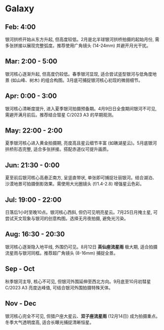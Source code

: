 # Galaxy

## Feb: 4:00

银河拱桥开始从东方升起, 但高度较低。2月是北半球银河拱桥拍摄的起始月份, 需多张拼接以展现完整弧度。推荐使用广角镜头 (14-24mm) 并避开月光干扰。

## Mar: 2:00 - 5:00
银河核心逐渐升起, 但高度仍较低。春季银河显现, 适合尝试竖型银河与低角度地景 (如山峰、树木) 的组合构图。3月底可捕捉银河核心初现的微弱细节。 

## Apr: 0:00 - 3:00
银河核心清晰度提升, 进入夏季银河拍摄预备期。4月9日日全食期间银河不可见, 需避开满月前后。推荐结合彗星 C/2023 A3 的早期观测。

## May: 22:00 - 2:00
夏季银河核心进入黄金拍摄期, 亮度高且星云细节丰富 (如礁湖星云)。5月底银河拱桥形态完整, 适合多张拼接。搭配赤道仪可提升画质。

## Jun: 21:30 - 0:00
夏至前后银河核心高悬正南方, 呈竖直带状, 单张即可捕捉壮丽银河。结合湖泊、沙漠地景可拍摄倒影效果。需使用大光圈镜头 (f/1.4-2.8) 增强星云色彩。

## Jul: 19:00 - 22:00
日落后1小时至晚10点。银河核心西斜, 但仍可见明亮星云。7月25日月掩土星, 可尝试天文现象与银河的创意构图。选择无月夜拍摄, 避免光污染。

## Aug: 16:30 - 20:30
银河核心逐渐隐入地平线, 外围仍可见。8月12日 **英仙座流星雨** 极大期, 适合拍摄流星雨与银河同框。推荐超广角镜头 (8-16mm) 捕捉全景。

## Sep - Oct
秋季银河主导, 核心不可见, 但银河外围延伸至西北方向。9月底至10月初彗星 C/2023 A3 亮度达峰值, 可结合银河外围拍摄特殊天体。

## Nov - Dec
银河核心完全不可见, 但猎户座大星云、**双子座流星雨** (12月14日) 成为拍摄重点。冬季大气透明度高, 适合长曝光捕捉清晰恒星。
